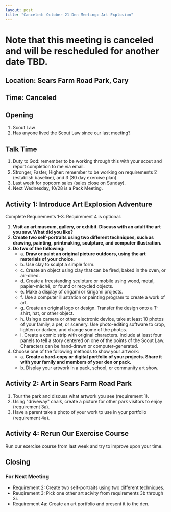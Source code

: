 ```yaml
---
layout: post
title: "Canceled: October 21 Den Meeting: Art Explosion"
---
```


# Note that this meeting is canceled and will be rescheduled for another date TBD.

## Location: Sears Farm Road Park, Cary

## Time: **Canceled**

## Opening

1. Scout Law
2. Has anyone lived the Scout Law since our last meeting?

## Talk Time

1. Duty to God: remember to be working through this with your scout and report completion to me via email.
2. Stronger, Faster, Higher: remember to be working on requirements 2 (establish baseline), and 3 (30 day exercise plan).
3. Last week for popcorn sales (sales close on Sunday).
4. Next Wednesday, 10/28 is a Pack Meeting.

## Activity 1: Introduce Art Explosion Adventure

Complete Requirements 1-3. Requirement 4 is optional.

1. **Visit an art museum, gallery, or exhibit. Discuss with an adult the art you saw. What did you like?**
2. **Create two self-portraits using two different techniques, such as drawing, painting, printmaking, sculpture, and computer illustration.**
3. **Do two of the following:**
    - a. **Draw or paint an original picture outdoors, using the art materials of your choice.**
    - b. Use clay to sculpt a simple form.
    - c. Create an object using clay that can be fired, baked in the oven, or air-dried.
    - d. Create a freestanding sculpture or mobile using wood, metal, papier-mâché, or found or recycled objects.
    - e. Make a display of origami or kirigami projects.
    - f. Use a computer illustration or painting program to create a work of art.
    - g. Create an original logo or design. Transfer the design onto a T-shirt, hat, or other object.
    - h. Using a camera or other electronic device, take at least 10 photos of your family, a pet, or scenery. Use photo-editing software to crop, lighten or darken, and change some of the photos.
    - i. Create a comic strip with original characters. Include at least four panels to tell a story centered on one of the points of the Scout Law. Characters can be hand-drawn or computer-generated.
4. Choose one of the following methods to show your artwork:
    - a. **Create a hard-copy or digital portfolio of your projects. Share it with your family and members of your den or pack.**
    - b. Display your artwork in a pack, school, or community art show.

## Activity 2: Art in Sears Farm Road Park

1. Tour the park and discuss what artwork you see (requirement 1).
2. Using "driveway" chalk, create a picture for other park visitors to enjoy (requirement 3a).
3. Have a parent take a photo of your work to use in your portfolio (requirement 4a).

## Activity 4: Rerun Our Exercise Course

Run our exercise course from last week and try to improve upon your time.

## Closing

### For Next Meeting

- Requirement 2: Create two self-portraits using two different techniques.
- Reuqirement 3: Pick one other art acivity from requirements 3b through 3i.
- Requirement 4a: Create an art portfolio and present it to the den.
